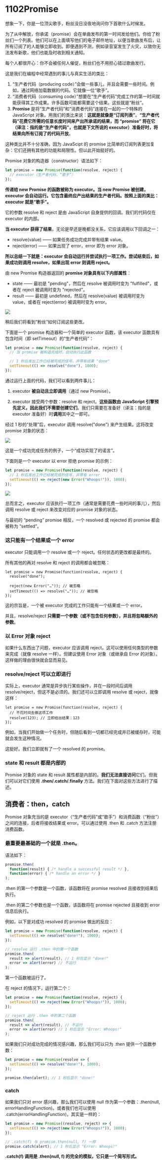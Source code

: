 # 1102Promise

想象一下，你是一位顶尖歌手，粉丝没日没夜地询问你下首歌什么时候发。

为了从中解放，你承诺（promise）会在单曲发布的第一时间发给他们。你给了粉丝们一个列表。他们可以在上面填写他们的电子邮件地址，以便当歌曲发布后，让所有订阅了的人能够立即收到。即便遇到不测，例如录音室发生了火灾，以致你无法发布新歌，他们也能及时收到相关通知。

每个人都很开心：你不会被任何人催促，粉丝们也不用担心错过歌曲发行。

这是我们在编程中经常遇到的事儿与真实生活的类比：

1. “生产者代码（producing code）”会做一些事儿，并且会需要一些时间。例如，通过网络加载数据的代码。它就像一位“歌手”。
2. “消费者代码（consuming code）”想要在“生产者代码”完成工作的第一时间就能获得其工作成果。许多函数可能都需要这个结果。这些就是“粉丝”。
3. **Promise** 是将“生产者代码”和“消费者代码”连接在一起的一个特殊的 JavaScript 对象。用我们的类比来说：**这就是就像是“订阅列表”**。**“生产者代码”花费它所需的任意长度时间来产出所承诺的结果，而 “promise” 将在它（译注：指的是“生产者代码”，也就是下文所说的 executor）准备好时，将结果向所有订阅了的代码开放**。

这种类比并不十分准确，因为 JavaScipt 的 promise 比简单的订阅列表更加复杂：它们还拥有其他的功能和局限性。但以此开始挺好的。

Promise 对象的构造器（constructor）语法如下：
```js
let promise = new Promise(function(resolve, reject) {
  // executor（生产者代码，“歌手”）
});
```

**传递给 new Promise 的函数被称为 executor。当 new Promise 被创建，executor 会自动运行。它包含最终应产出结果的生产者代码。按照上面的类比：executor 就是“歌手”。**

它的参数 resolve 和 reject 是由 JavaScript 自身提供的回调。我们的代码仅在 executor 的内部。

**当 executor 获得了结果**，无论是早还是晚都没关系，它应该调用以下回调之一：

* resolve(value) —— 如果任务成功完成并带有结果 value。
* reject(error) —— 如果出现了 error，error 即为 error 对象。

**所以总结一下就是：executor 会自动运行并尝试执行一项工作。尝试结束后，如果成功则调用 resolve，如果出现 error 则调用 reject。**

由 new Promise 构造器返回的 **promise 对象具有以下内部属性**：
* state —— 最初是 "pending"，然后在 resolve 被调用时变为 "fulfilled"，或者在 reject 被调用时变为 "rejected"。
* result —— 最初是 undefined，然后在 resolve(value) 被调用时变为 value，或者在 reject(error) 被调用时变为 error。

![](2022-08-29-15-20-05.png)

稍后我们将看到“粉丝”如何订阅这些更改。

下面是一个 promise 构造器和一个简单的 executor 函数，该 executor 函数具有包含时间（即 setTimeout）的“生产者代码”：
```js
let promise = new Promise(function(resolve, reject) {
  // 当 promise 被构造完成时，自动执行此函数

  // 1 秒后发出工作已经被完成的信号，并带有结果 "done"
  setTimeout(() => resolve("done"), 1000);
});
```

通过运行上面的代码，我们可以看到两件事儿：

1. executor **被自动且立即调用**（通过 new Promise）。

2. executor 接受两个参数：resolve 和 reject。**这些函数由 JavaScript 引擎预先定义，因此我们不需要创建它们**。我们只需要在准备好（译注：指的是 executor 准备好）时**调用**其中之一即可。

经过 1 秒的“处理”后，executor 调用 resolve("done") 来产生结果。这将改变 promise 对象的状态：

![](2022-08-29-15-23-27.png)

这是一个成功完成任务的例子，一个“成功实现了的诺言”。

下面则是一个 executor 以 error 拒绝 promise 的示例：
```js
let promise = new Promise(function(resolve, reject) {
  // 1 秒后发出工作已经被完成的信号，并带有 error
  setTimeout(() => reject(new Error("Whoops!")), 1000);
});
```

![](2022-08-29-15-23-58.png)

总而言之，executor 应该执行一项工作（通常是需要花费一些时间的事儿），然后调用 resolve 或 reject 来改变对应的 promise 对象的状态。

与最初的 “pending” promise 相反，一个 resolved 或 rejected 的 promise 都会被称为 “settled”。

### 这只能有一个结果或一个 error
executor 只能调用一个 resolve 或一个 reject。任何状态的更改都是最终的。

所有其他的再对 resolve 和 reject 的调用都会被忽略：
```JS
let promise = new Promise(function(resolve, reject) {
  resolve("done");

  reject(new Error("…")); // 被忽略
  setTimeout(() => resolve("…")); // 被忽略
});
```

这的宗旨是，一个被 executor 完成的工作只能有一个结果或一个 error。

并且，resolve/reject **只需要一个参数（或不包含任何参数），并且将忽略额外的参数**。

### 以 Error 对象 reject
如果什么东西出了问题，executor 应该调用 reject。这可以使用任何类型的参数来完成（就像 resolve 一样）。但建议使用 Error 对象（或继承自 Error 的对象）。这样做的理由很快就会显而易见。

### resolve/reject 可以立即进行
实际上，executor 通常是异步执行某些操作，并在一段时间后调用 resolve/reject，但这不是必须的。我们还可以立即调用 resolve 或 reject，就像这样：
```JS
let promise = new Promise(function(resolve, reject) {
  // 不花时间去做这项工作
  resolve(123); // 立即给出结果：123
});
```

例如，当我们开始做一个任务时，但随后看到一切都已经完成并已被缓存时，可能就会发生这种情况。

这挺好。我们立即就有了一个 resolved 的 promise。

### state 和 result 都是内部的
Promise 对象的 state 和 result 属性都是内部的。**我们无法直接访问**它们。但我们可以对它们使用 **.then/.catch/.finally** 方法。我们在下面对这些方法进行了描述。

## 消费者：then，catch
Promise 对象充当的是 executor（“生产者代码”或“歌手”）和消费函数（“粉丝”）之间的连接，后者将接收结果或 error。可以通过使用 .then 和 .catch 方法注册消费函数。

### 最重要最基础的一个就是 .then。

语法如下：
```js
promise.then(
  function(result) { /* handle a successful result */ },
  function(error) { /* handle an error */ }
);
```

.then 的第一个参数是一个函数，该函数将在 promise resolved 且接收到结果后执行。

.then 的第二个参数也是一个函数，该函数将在 promise rejected 且接收到 error 信息后执行。

例如，以下是对成功 resolved 的 promise 做出的反应：
```js
let promise = new Promise(function(resolve, reject) {
  setTimeout(() => resolve("done!"), 1000);
});

// resolve 运行 .then 中的第一个函数
promise.then(
  result => alert(result), // 1 秒后显示 "done!"
  error => alert(error) // 不运行
);
```

第一个函数被运行了。

在 reject 的情况下，运行第二个：
```js
let promise = new Promise(function(resolve, reject) {
  setTimeout(() => reject(new Error("Whoops!")), 1000);
});

// reject 运行 .then 中的第二个函数
promise.then(
  result => alert(result), // 不运行
  error => alert(error) // 1 秒后显示 "Error: Whoops!"
);
```

如果我们只对成功完成的情况感兴趣，那么我们可以只为 .then 提供一个函数参数：
```js
let promise = new Promise(resolve => {
  setTimeout(() => resolve("done!"), 1000);
});

promise.then(alert); // 1 秒后显示 "done!"
```

### catch
如果我们只对 error 感兴趣，那么我们可以使用 null 作为第一个参数：.then(null, errorHandlingFunction)。或者我们也可以使用 .catch(errorHandlingFunction)，其实是一样的：
```js
let promise = new Promise((resolve, reject) => {
  setTimeout(() => reject(new Error("Whoops!")), 1000);
});

// .catch(f) 与 promise.then(null, f) 一样
promise.catch(alert); // 1 秒后显示 "Error: Whoops!"
```

**.catch(f) 调用是 .then(null, f) 的完全的模拟，它只是一个简写形式。**

## 